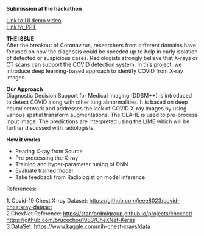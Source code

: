 

**Submission at the hackathon** <br />

[Link to UI demo video](https://github.com/kaladharanalytics/COVID-19-detection-with-DDSM-using-KubeFlow-/tree/master/Demo_Video) <br />
[Link to_PPT](https://github.com/kaladharanalytics/COVID-19-detection-with-DDSM-using-KubeFlow-/blob/master/Hackton_DDSM_v4.pdf)  <br />


**THE ISSUE** <br />
After the breakout of Coronavirus, researchers from different domains have focused on how the diagnosis could be speeded up to help in early isolation of defected or suspicious cases. Radiologists strongly believe that X-rays or CT scans can support the COVID detection system. In this project, we introduce deep learning-based approach to identify COVID from X-ray images.

**Our Approach** <br />
Diagnostic Decision Support for Medical Imaging (DDSM++) is introduced to detect COVID along with other lung abnormalities. It is based on deep neural network and addresses the lack of COVID X-ray images by using various spatial transform augmentations. The CLAHE is used to pre-process input image. The predictions are interpreted using the LIME which will be further discussed with radiologists.

**How it works** <br />
* Rearing X-ray from Source
* Pre processing the X-ray
* Training and hyper-parameter tuning of DNN
* Evaluate trained model
* Take feedback from Radiologist on model inference






References:

1\. Covid-19 Chest X-ray Dataset:
<https://github.com/ieee8023/covid-chestxray-dataset> <br />
2\.ChexNet Reference:
<https://stanfordmlgroup.github.io/projects/chexnet/><br />
<https://github.com/brucechou1983/CheXNet-Keras> <br />
3\.DataSet:
<https://www.kaggle.com/nih-chest-xrays/data><br />

